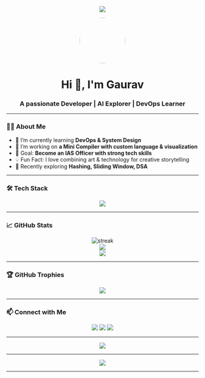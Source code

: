 <!-- Banner -->
<p align="center">
  <img src="https://readme-typing-svg.demolab.com/?lines=Hey,+I'm+Gaurav👋;Creative+Coder💻;AI/ML+Enthusiast🧠;Let's+Build+Cool+Stuff!&center=true&width=500&height=50">
</p>

<!-- Profile Picture -->
<p align="center">
  <img src="https://avatars.githubusercontent.com/u/YOUR_GITHUB_ID" width="120" style="border-radius: 50%" />
</p>

<h1 align="center">Hi 👋, I'm Gaurav</h1>
<h3 align="center">A passionate Developer | AI Explorer | DevOps Learner</h3>

---

### 👨‍💻 About Me
- 🌱 I’m currently learning **DevOps & System Design**
- 🔭 I’m working on **a Mini Compiler with custom language & visualization**
- 🎯 Goal: **Become an IAS Officer with strong tech skills**
- 💡 Fun Fact: I love combining art & technology for creative storytelling
- 🧠 Recently exploring **Hashing, Sliding Window, DSA**

---

### 🛠️ Tech Stack
<div align="center">
  <img src="https://skillicons.dev/icons?i=cpp,python,php,html,css,js,react,tailwind,linux,git,github,vscode,mysql,bash" />
</div>

---

### 📈 GitHub Stats
<div align="center">
  <img src="https://github-readme-streak-stats.herokuapp.com?user=hypocreasy&theme=tokyonight" alt="streak"/>
  <br />
  <img src="https://github-readme-stats.vercel.app/api?username=hypocreasy&show_icons=true&theme=tokyonight" />
  <br />
  <img src="https://github-readme-stats.vercel.app/api/top-langs/?username=hypocreasy&layout=compact&theme=tokyonight" />
</div>

---

### 🏆 GitHub Trophies
<p align="center">
  <img src="https://github-profile-trophy.vercel.app/?username=hypocreasy&theme=radical&no-frame=true&no-bg=true&margin-w=4" />
</p>

---

### 📫 Connect with Me
<p align="center">
  <a href="https://www.linkedin.com/in/YOUR_LINKEDIN/" target="_blank"><img src="https://img.shields.io/badge/LinkedIn-blue?style=for-the-badge&logo=linkedin" /></a>
  <a href="mailto:your@email.com"><img src="https://img.shields.io/badge/Gmail-red?style=for-the-badge&logo=gmail" /></a>
  <a href="https://twitter.com/YOUR_TWITTER"><img src="https://img.shields.io/badge/Twitter-black?style=for-the-badge&logo=twitter" /></a>
</p>

---

<p align="center">
  <img src="https://activity-graph.herokuapp.com/graph?username=hypocreasy&bg_color=1e1e1e&color=00c2cb&line=29f5d2&point=ffffff&area=true&hide_border=true" />
</p>

---

<p align="center">
  <img src="https://quotes-github-readme.vercel.app/api?type=horizontal&theme=tokyonight" />
</p>

---
